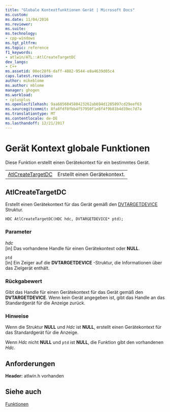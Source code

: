 ```yaml
---
title: "Globale Kontextfunktionen Gerät | Microsoft Docs"
ms.custom: 
ms.date: 11/04/2016
ms.reviewer: 
ms.suite: 
ms.technology:
- cpp-windows
ms.tgt_pltfrm: 
ms.topic: reference
f1_keywords:
- atlwin/ATL::AtlCreateTargetDC
dev_langs:
- C++
ms.assetid: 08ec28f6-daff-4882-9544-e8a4639d05c4
caps.latest.revision: 
author: mikeblome
ms.author: mblome
manager: ghogen
ms.workload:
- cplusplus
ms.openlocfilehash: 9aa685604580423262ab694d1285897cd29eef63
ms.sourcegitcommit: 8fa8fdf0fbb4f57950f1e8f4f9b81b4d39ec7d7a
ms.translationtype: MT
ms.contentlocale: de-DE
ms.lasthandoff: 12/21/2017
---
```

# <a name="device-context-global-functions"></a>Gerät Kontext globale Funktionen
Diese Funktion erstellt einen Gerätekontext für ein bestimmtes Gerät.  
  
|||  
|-|-|  
|[AtlCreateTargetDC](#atlcreatetargetdc)|Erstellt einen Gerätekontext.|  
  
##  <a name="atlcreatetargetdc"></a>AtlCreateTargetDC  
 Erstellt einen Gerätekontext für das Gerät gemäß den [DVTARGETDEVICE](http://msdn.microsoft.com/library/windows/desktop/ms686613) Struktur.  
  
```
HDC AtlCreateTargetDC(HDC hdc, DVTARGETDEVICE* ptd);
```  
  
### <a name="parameters"></a>Parameter  
 *hdc*  
 [in] Das vorhandene Handle für einen Gerätekontext oder **NULL**.  
  
 `ptd`  
 [in] Ein Zeiger auf die **DVTARGETDEVICE** -Struktur, die Informationen über das Zielgerät enthält.  
  
### <a name="return-value"></a>Rückgabewert  
 Gibt das Handle für einen Gerätekontext für das Gerät gemäß den **DVTARGETDEVICE**. Wenn kein Gerät angegeben ist, gibt das Handle an das Standardgerät für die Anzeige zurück.  
  
### <a name="remarks"></a>Hinweise  
 Wenn die Struktur **NULL** und *Hdc* ist **NULL**, erstellt einen Gerätekontext für das Standardgerät für die Anzeige.  
  
 Wenn *Hdc* nicht **NULL** und `ptd` ist **NULL**, die Funktion gibt den vorhandenen *Hdc*.  

## <a name="requirements"></a>Anforderungen  
 **Header:** atlwin.h vorhanden  
   
## <a name="see-also"></a>Siehe auch  
 [Funktionen](../../atl/reference/atl-functions.md)
